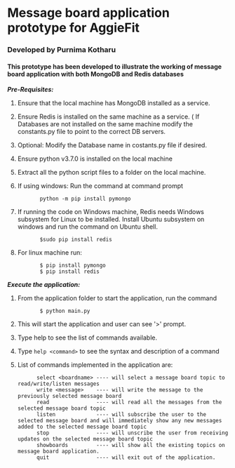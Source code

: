 # Message board application prototype for AggieFit
### Developed by Purnima Kotharu

#### This prototype has been developed to illustrate the working of message board application with both MongoDB and Redis databases 

**_Pre-Requisites:_**

1. Ensure that the local machine has MongoDB installed as a service. 
2. Ensure Redis is installed on the same machine as a service. ( If Databases are not installed on the same machine modify the constants.py file to point to the correct DB servers. 
3. Optional: Modify the Database name in costants.py file if desired. 
4. Ensure python v3.7.0 is installed on the local machine 
5. Extract all the python script files to a folder on the local machine. 
6. If using windows: Run the command at command prompt

              python -m pip install pymongo
7. If running the code on Windows machine, Redis needs Windows subsystem for Linux to be installed. Install Ubuntu subsystem on windows and run the command on Ubuntu shell. 

              $sudo pip install redis
8. For linux machine run:

              $ pip install pymongo 
              $ pip install redis
              
**_Execute the application:_**


1. From the application folder to start the application, run the command

              $ python main.py
              
2. This will start the application and user can see '>' prompt. 
3. Type help to see the list of commands available. 
4. Type `help <command>` to see the syntax and description of a command
5. List of commands implemented in the application are:

             select <boardname> ---- will select a message board topic to read/write/listen messages
             write <message>    ---- will write the message to the previously selected message board
             read               ---- will read all the messages from the selected message board topic
             listen             ---- will subscribe the user to the selected message board and will immediately show any new messages added to the selected message board topic
             stop               ---- will unscribe the user from receiving updates on the selected message board topic
             showboards         ---- will show all the existing topics on message board application. 
             quit               ---- will exit out of the application. 
 
         

